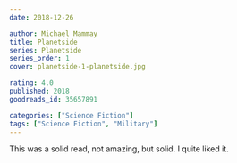 ```yaml
---
date: 2018-12-26

author: Michael Mammay
title: Planetside
series: Planetside
series_order: 1
cover: planetside-1-planetside.jpg

rating: 4.0
published: 2018
goodreads_id: 35657891

categories: ["Science Fiction"]
tags: ["Science Fiction", "Military"]
---
```


This was a solid read, not amazing, but solid. I quite liked it.

